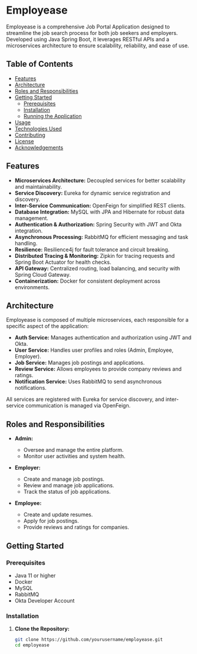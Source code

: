 # Employease

Employease is a comprehensive Job Portal Application designed to streamline the job search process for both job seekers and employers. Developed using Java Spring Boot, it leverages RESTful APIs and a microservices architecture to ensure scalability, reliability, and ease of use.

## Table of Contents

- [Features](#features)
- [Architecture](#architecture)
- [Roles and Responsibilities](#roles-and-responsibilities)
- [Getting Started](#getting-started)
  - [Prerequisites](#prerequisites)
  - [Installation](#installation)
  - [Running the Application](#running-the-application)
- [Usage](#usage)
- [Technologies Used](#technologies-used)
- [Contributing](#contributing)
- [License](#license)
- [Acknowledgements](#acknowledgements)

## Features

- **Microservices Architecture:** Decoupled services for better scalability and maintainability.
- **Service Discovery:** Eureka for dynamic service registration and discovery.
- **Inter-Service Communication:** OpenFeign for simplified REST clients.
- **Database Integration:** MySQL with JPA and Hibernate for robust data management.
- **Authentication & Authorization:** Spring Security with JWT and Okta integration.
- **Asynchronous Processing:** RabbitMQ for efficient messaging and task handling.
- **Resilience:** Resilience4j for fault tolerance and circuit breaking.
- **Distributed Tracing & Monitoring:** Zipkin for tracing requests and Spring Boot Actuator for health checks.
- **API Gateway:** Centralized routing, load balancing, and security with Spring Cloud Gateway.
- **Containerization:** Docker for consistent deployment across environments.

## Architecture

Employease is composed of multiple microservices, each responsible for a specific aspect of the application:

- **Auth Service:** Manages authentication and authorization using JWT and Okta.
- **User Service:** Handles user profiles and roles (Admin, Employee, Employer).
- **Job Service:** Manages job postings and applications.
- **Review Service:** Allows employees to provide company reviews and ratings.
- **Notification Service:** Uses RabbitMQ to send asynchronous notifications.

All services are registered with Eureka for service discovery, and inter-service communication is managed via OpenFeign.

## Roles and Responsibilities

- **Admin:**
  - Oversee and manage the entire platform.
  - Monitor user activities and system health.

- **Employer:**
  - Create and manage job postings.
  - Review and manage job applications.
  - Track the status of job applications.

- **Employee:**
  - Create and update resumes.
  - Apply for job postings.
  - Provide reviews and ratings for companies.

## Getting Started

### Prerequisites

- Java 11 or higher
- Docker
- MySQL
- RabbitMQ
- Okta Developer Account

### Installation

1. **Clone the Repository:**
   ```bash
   git clone https://github.com/yourusername/employease.git
   cd employease
